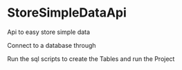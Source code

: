# StoreSimpleDataApi
Api to easy store simple data  

Connect to a database through 
<add key="Dbcon" value="" />

Run the sql scripts to create the Tables and run the Project